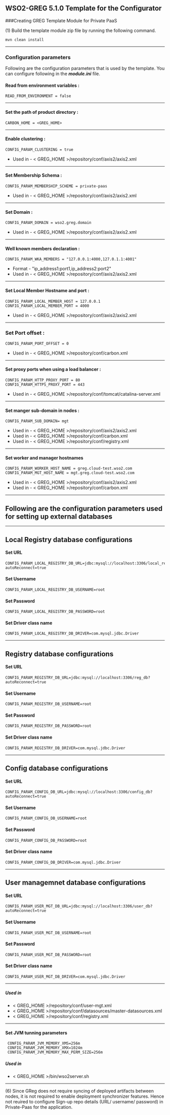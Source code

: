 WSO2-GREG 5.1.0 Template for the Configurator
---------------------------------------------

###Creating GREG Template Module for Private PaaS

(1) Build the template module zip file by running the following command.

```
mvn clean install
```

---
### Configuration parameters
Following are the configuration parameters that is used by the template.
You can configure following in the ***module.ini*** file.

#### Read from environment variables :


    READ_FROM_ENVIRONMENT = false
 

-------------------------------------------------------------------------------------

#### Set the path of product directory :

    CARBON_HOME = <GREG_HOME>

---

#### Enable clustering : 

    CONFIG_PARAM_CLUSTERING = true

* Used in - < GREG_HOME >/repository/conf/axis2/axis2.xml

---

#### Set Membership Schema :

    CONFIG_PARAM_MEMBERSHIP_SCHEME = private-paas

* Used in - < GREG_HOME >/repository/conf/axis2/axis2.xml

---
        
#### Set Domain :

    CONFIG_PARAM_DOMAIN = wso2.greg.domain

* Used in - < GREG_HOME >/repository/conf/axis2/axis2.xml

---

#### Well known members declaration :

    CONFIG_PARAM_WKA_MEMBERS = "127.0.0.1:4000,127.0.1.1:4001"

* Format - "ip_address1:port1,ip_address2:port2"
* Used in - < GREG_HOME >/repository/conf/axis2/axis2.xml

---

#### Set Local Member Hostname and port :

    CONFIG_PARAM_LOCAL_MEMBER_HOST = 127.0.0.1
    CONFIG_PARAM_LOCAL_MEMBER_PORT = 4000

* Used in - < GREG_HOME >/repository/conf/axis2/axis2.xml

---

### Set Port offset :

    CONFIG_PARAM_PORT_OFFSET = 0

* Used in - < GREG_HOME >/repository/conf/carbon.xml

---
#### Set proxy ports when using a load balancer :

    CONFIG_PARAM_HTTP_PROXY_PORT = 80
    CONFIG_PARAM_HTTPS_PROXY_PORT = 443

* Used in - < GREG_HOME >/repository/conf/tomcat/catalina-server.xml

---
#### Set manger sub-domain in nodes  :

    CONFIG_PARAM_SUB_DOMAIN= mgt

 * Used in - < GREG_HOME >/repository/conf/axis2/axis2.xml
 * Used in - < GREG_HOME >/repository/conf/carbon.xml
 * Used in - < GREG_HOME >/repository/conf/registry.xml

---
#### Set worker and manager hostnames

    CONFIG_PARAM_WORKER_HOST_NAME = greg.cloud-test.wso2.com
    CONFIG_PARAM_MGT_HOST_NAME = mgt.greg.cloud-test.wso2.com

* Used in - < GREG_HOME >/repository/conf/axis2/axis2.xml
* Used in - < GREG_HOME >/repository/conf/carbon.xml

---

## Following are the configuration parameters used for setting up external databases 

---------------------------------------------------------
## Local Registry database configurations
#### Set URL
    CONFIG_PARAM_LOCAL_REGISTRY_DB_URL=jdbc:mysql://localhost:3306/local_reg_db?autoReconnect=true
#### Set Username
    CONFIG_PARAM_LOCAL_REGISTRY_DB_USERNAME=root
#### Set Password
    CONFIG_PARAM_LOCAL_REGISTRY_DB_PASSWORD=root
#### Set Driver class name
    CONFIG_PARAM_LOCAL_REGISTRY_DB_DRIVER=com.mysql.jdbc.Driver
---------------------------------------------------------

## Registry database configurations
#### Set URL
    CONFIG_PARAM_REGISTRY_DB_URL=jdbc:mysql://localhost:3306/reg_db?autoReconnect=true
#### Set Username
    CONFIG_PARAM_REGISTRY_DB_USERNAME=root
#### Set Password
    CONFIG_PARAM_REGISTRY_DB_PASSWORD=root
#### Set Driver class name
    CONFIG_PARAM_REGISTRY_DB_DRIVER=com.mysql.jdbc.Driver
---------------------------------------------------------

## Config database configurations
#### Set URL
    CONFIG_PARAM_CONFIG_DB_URL=jdbc:mysql://localhost:3306/config_db?autoReconnect=true
#### Set Username
    CONFIG_PARAM_CONFIG_DB_USERNAME=root
#### Set Password
    CONFIG_PARAM_CONFIG_DB_PASSWORD=root
#### Set Driver class name
    CONFIG_PARAM_CONFIG_DB_DRIVER=com.mysql.jdbc.Driver
---------------------------------------------------------

## User managemnet database configurations
#### Set URL
    CONFIG_PARAM_USER_MGT_DB_URL=jdbc:mysql://localhost:3306/user_db?autoReconnect=true
#### Set Username
    CONFIG_PARAM_USER_MGT_DB_USERNAME=root
#### Set Password
    CONFIG_PARAM_USER_MGT_DB_PASSWORD=root
#### Set Driver class name
    CONFIG_PARAM_USER_MGT_DB_DRIVER=com.mysql.jdbc.Driver
---------------------------------------------------------

##### Used in 

* < GREG_HOME >/repository/conf/user-mgt.xml
* < GREG_HOME >/repository/conf/datasources/master-datasources.xml
* < GREG_HOME >/repository/conf/registry.xml
---------------------------------------------------------

#### Set JVM tunning parameters

     CONFIG_PARAM_JVM_MEMORY_XMS=256m
     CONFIG_PARAM_JVM_MEMORY_XMX=1024m
     CONFIG_PARAM_JVM_MEMORY_MAX_PERM_SIZE=256m

##### Used in 

* < GREG_HOME >/bin/wso2server.sh
---------------------------------------------------------


(6) Since GReg does not require syncing of deployed artifacts between nodes, it is not required to enable deployment synchronizer features. Hence not reuired to configure Sign-up repo details (URL/ username/ password) in Private-Paas for the application.
